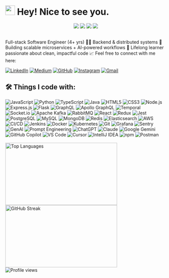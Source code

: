 <h1><img src="https://emojis.slackmojis.com/emojis/images/1531849430/4246/blob-sunglasses.gif?1531849430" width="30"/> Hey! Nice to see you.</h1>

<div align="center">
  <img src="https://img.shields.io/badge/💻-Full_Stack_Developer-eb1809?style=for-the-badge" />
  <img src="https://img.shields.io/badge/🤖-AI_Enthusiast-058cfa?style=for-the-badge" />
  <img src="https://img.shields.io/badge/🧬-System_Architect-fa6f05?style=for-the-badge" />
  <img src="https://img.shields.io/badge/🎯-Always_Learning+-079605?style=for-the-badge" />
</div>

<br>

Full-stack Software Engineer (4+ yrs) 👨‍💻 Backend & distributed systems 🚀 Building scalable microservices + AI-powered workflows 🤖 Lifelong learner passionate about clean, impactful code 📈 Feel free to connect with me here:

<p align="left">
<a href="https://www.linkedin.com/in/aayushjainx/"><img src="https://img.shields.io/badge/LinkedIn-0077B5?style=flat-square&logo=linkedin&logoColor=white" alt="LinkedIn"/></a>
<a href="https://medium.com/@aayushjainx"><img src="https://img.shields.io/badge/Medium-12100E?style=flat-square&logo=medium&logoColor=white" alt="Medium"/></a>
<a href="https://github.com/aayushjainx"><img src="https://img.shields.io/badge/GitHub-100000?style=flat-square&logo=github&logoColor=white" alt="GitHub"/></a>
<a href="https://www.instagram.com/aayushjainx/?hl=en"><img src="https://img.shields.io/badge/Instagram-E4405F?style=flat-square&logo=instagram&logoColor=white" alt="Instagram"/></a>
<a href="mailto:aayushjainxwork@gmail.com"><img src="https://img.shields.io/badge/Gmail-D14836?style=flat-square&logo=gmail&logoColor=white" alt="Gmail"/></a>
</p>

## 🛠️ Things I code with:

<div align="left">
  <img alt="JavaScript" src="https://img.shields.io/badge/JavaScript-323330?style=flat-square&logo=javascript&logoColor=F7DF1E" />
  <img alt="Python" src="https://img.shields.io/badge/Python-FFD43B?style=flat-square&logo=python&logoColor=blue" />
  <img alt="TypeScript" src="https://img.shields.io/badge/TypeScript-007ACC?style=flat-square&logo=typescript&logoColor=white" />
  <img alt="Java" src="https://img.shields.io/badge/Java-ED8B00?style=flat-square&logo=openjdk&logoColor=white" />
  <img alt="HTML5" src="https://img.shields.io/badge/HTML5-E34F26?style=flat-square&logo=html5&logoColor=white" />
  <img alt="CSS3" src="https://img.shields.io/badge/CSS3-1572B6?style=flat-square&logo=css3&logoColor=white" />
  <img alt="Node.js" src="https://img.shields.io/badge/Node%20js-339933?style=flat-square&logo=nodedotjs&logoColor=white" />
  <img alt="Express.js" src="https://img.shields.io/badge/Express%20js-000000?style=flat-square&logo=express&logoColor=white" />
  <img alt="Flask" src="https://img.shields.io/badge/Flask-000000?style=flat-square&logo=flask&logoColor=white" />
  <img alt="GraphQL" src="https://img.shields.io/badge/GraphQl-E10098?style=flat-square&logo=graphql&logoColor=white" />
  <img alt="Apollo GraphQL" src="https://img.shields.io/badge/Apollo%20GraphQL-311C87?style=flat-square&logo=Apollo%20GraphQL&logoColor=white" />
  <img alt="Temporal" src="https://img.shields.io/badge/Temporal-af06d1?style=flat-square&logo=temporal&logoColor=white" />
  <img alt="Socket.io" src="https://img.shields.io/badge/Socket.io-010101?style=flat-square&logo=Socket.io&logoColor=white" />
  <img alt="Apache Kafka" src="https://img.shields.io/badge/Apache_Kafka-231F20?style=flat-square&logo=apache-kafka&logoColor=white" />
  <img alt="RabbitMQ" src="https://img.shields.io/badge/RabbitMQ-%23FF6600.svg?&style=flat-square&logo=rabbitmq&logoColor=white" />
  <img alt="React" src="https://img.shields.io/badge/React-20232A?style=flat-square&logo=react&logoColor=61DAFB" />
  <img alt="Redux" src="https://img.shields.io/badge/Redux-593D88?style=flat-square&logo=redux&logoColor=white" />
  <img alt="Jest" src="https://img.shields.io/badge/Jest-C21325?style=flat-square&logo=jest&logoColor=white" />
  <img alt="PostgreSQL" src="https://img.shields.io/badge/PostgreSQL-316192?style=flat-square&logo=postgresql&logoColor=white" />
  <img alt="MySQL" src="https://img.shields.io/badge/MySQL-005C84?style=flat-square&logo=mysql&logoColor=white" />
  <img alt="MongoDB" src="https://img.shields.io/badge/MongoDB-4EA94B?style=flat-square&logo=mongodb&logoColor=white" />
  <img alt="Redis" src="https://img.shields.io/badge/Redis-%23DD0031.svg?&style=flat-square&logo=redis&logoColor=white" />
  <img alt="Elasticsearch" src="https://img.shields.io/badge/Elastic_Search-005571?style=flat-square&logo=elasticsearch&logoColor=white" />
  <img alt="AWS" src="https://img.shields.io/badge/Amazon_Web_Services-FF9900?style=flat-square&logo=amazonwebservices&logoColor=white" />
  <img alt="CI/CD" src="https://img.shields.io/badge/CI%2FCD-0066CC?style=flat-square&logo=azuredevops&logoColor=white" />
  <img alt="Jenkins" src="https://img.shields.io/badge/Jenkins-49728B?style=flat-square&logo=jenkins&logoColor=white" />
  <img alt="Docker" src="https://img.shields.io/badge/Docker-2CA5E0?style=flat-square&logo=docker&logoColor=white" />
  <img alt="Kubernetes" src="https://img.shields.io/badge/Kubernetes-326CE5?style=flat-square&logo=kubernetes&logoColor=white" />
  <img alt="Git" src="https://img.shields.io/badge/GIT-E44C30?style=flat-square&logo=git&logoColor=white" />
  <img alt="Grafana" src="https://img.shields.io/badge/Grafana-F2F4F9?style=flat-square&logo=grafana&logoColor=orange&labelColor=F2F4F9" />
  <img alt="Sentry" src="https://img.shields.io/badge/Sentry-black?style=flat-square&logo=Sentry&logoColor=#362D59" />
  <img alt="GenAI" src="https://img.shields.io/badge/GenAI-FF6B35?style=flat-square&logo=openai&logoColor=white" />
  <img alt="Prompt Engineering" src="https://img.shields.io/badge/Prompt%20Engineering-4A90E2?style=flat-square&logo=chatbot&logoColor=white" />
  <img alt="ChatGPT" src="https://img.shields.io/badge/ChatGPT-74aa9c?style=flat-square&logo=openai&logoColor=white" />
  <img alt="Claude" src="https://img.shields.io/badge/Claude-D97757?style=flat-square&logo=claude&logoColor=white" />
  <img alt="Google Gemini" src="https://img.shields.io/badge/Google%20Gemini-8E75B2?style=flat-square&logo=googlegemini&logoColor=white" />
  <img alt="GitHub Copilot" src="https://img.shields.io/badge/GitHub%20Copilot-000000?style=flat-square&logo=githubcopilot&logoColor=white" />
  <img alt="VS Code" src="https://img.shields.io/badge/VSCode-0078D4?style=flat-square&logo=visual%20studio%20code&logoColor=white" />
  <img alt="Cursor" src="https://img.shields.io/badge/Cursor-000000?style=flat-square&logo=cursor&logoColor=white" />
  <img alt="IntelliJ IDEA" src="https://img.shields.io/badge/IntelliJ_IDEA-000000.svg?style=flat-square&logo=intellij-idea&logoColor=white" />
  <img alt="npm" src="https://img.shields.io/badge/npm-CB3837?style=flat-square&logo=npm&logoColor=white" />
  <img alt="Postman" src="https://img.shields.io/badge/Postman-FF6C37?style=flat-square&logo=Postman&logoColor=white" />
</div>

<br>

<div align="left">
  <img height="195" width="350" src="https://github-readme-stats.vercel.app/api/top-langs/?username=aayushjainx&theme=vue-dark&show_icons=true&hide_border=true&layout=compact" alt="Top Languages" />
  <img height="195" width="350" src="https://streak-stats.demolab.com?user=aayushjainx&theme=vue-dark&hide_border=true" alt="GitHub Streak" />
</div>

<div align="left">
  <img src="https://komarev.com/ghpvc/?username=aayushjainx&style=for-the-badge&color=red" alt="Profile views" />
</div>
